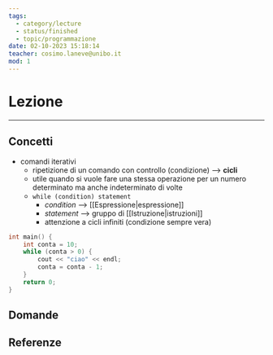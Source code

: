 ```yaml
---
tags:
  - category/lecture
  - status/finished
  - topic/programmazione
date: 02-10-2023 15:18:14
teacher: cosimo.laneve@unibo.it
mod: 1
---
```

# Lezione
---
## Concetti
- comandi iterativi
	- ripetizione di un comando con controllo (condizione) --> **cicli**
	- utile quando si vuole fare una stessa operazione per un numero determinato ma anche indeterminato di volte
	- `while (condition) statement`
		- _condition_ --> [[Espressione|espressione]]
		- _statement_ --> gruppo di [[Istruzione|istruzioni]]
		- attenzione a cicli infiniti (condizione sempre vera)
```cpp
int main() {
	int conta = 10;
	while (conta > 0) {
		cout << "ciao" << endl;
		conta = conta - 1;
	}
	return 0;
}
```

## Domande

## Referenze
